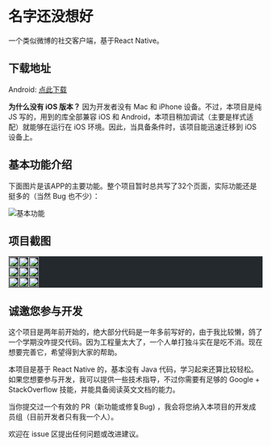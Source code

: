 名字还没想好
=======

一个类似微博的社交客户端，基于React Native。

## 下载地址

Android: [点此下载](http://asserts.fondoger.cn/personal/app-release.apk)

**为什么没有 iOS 版本？**
因为开发者没有 Mac 和 iPhone 设备。不过，本项目是纯 JS 写的，用到的库全部兼容 iOS 和 Android，本项目稍加调试（主要是样式适配）就能够在运行在 iOS 环境。因此，当具备条件时，该项目能迅速迁移到 iOS 设备上。

## 基本功能介绍

下面图片是该APP的主要功能。整个项目暂时总共写了32个页面，实际功能还是挺多的（当然 Bug 也不少）：

![基本功能](http://ww1.sinaimg.cn/large/0070O95Yly1g36sx92wojj30ox0io410.jpg)

项目截图
-------

<table style="background: #24292e">
    <tr>
      <td style="padding:0; margin:0"><img style="margin:0" src="http://ww1.sinaimg.cn/large/0070O95Yly1g36qrwahgnj30u01t0qno.jpg" width="100%" height="auto"></td>
      <td style="padding:0; margin:0"><img src="http://ww1.sinaimg.cn/large/0070O95Yly1g36qruhk1gj30u01t013q.jpg" width="100%" height="auto"></td>
      <td style="padding:0; margin:0"><img src="http://ww1.sinaimg.cn/large/0070O95Yly1g36qrtwsyej30u01t0n7g.jpg" width="100%" height="auto"></td>
    </tr>
    <tr>
      <td style="padding:0; margin:0"><img src="http://ww1.sinaimg.cn/large/0070O95Yly1g36qrsa7s3j30u01t0tnm.jpg" width="100%" height="auto"></td>
      <td style="padding:0; margin:0"><img src="http://ww1.sinaimg.cn/large/0070O95Yly1g36qrwll2rj30u01t01kx.jpg" width="100%" height="auto"></td>
      <td style="padding:0; margin:0"><img src="http://ww1.sinaimg.cn/large/0070O95Yly1g36qrx12q2j30u01t0160.jpg" width="100%" height="auto"></td>
    </tr>
    <tr>
      <td style="padding:0; margin:0"><img src="http://ww1.sinaimg.cn/large/0070O95Yly1g36spb7511j30u01t00u7.jpg" width="100%" height="auto"></td>
      <td style="padding:0; margin:0"><img src="http://ww1.sinaimg.cn/large/0070O95Yly1g36qrq8qxqj30u01t041m.jpg" width="100%" height="auto"></td>
      <td style="padding:0; margin:0"><img src="http://ww1.sinaimg.cn/large/0070O95Yly1g36spuxfghj30u01t0qci.jpg" width="100%" height="auto"></td>
    </tr>
</table>



## 诚邀您参与开发

这个项目是两年前开始的，绝大部分代码是一年多前写好的，由于我比较懒，鸽了一个学期没咋提交代码。因为工程量太大了，一个人单打独斗实在是吃不消。现在想要完善它，希望得到大家的帮助。

本项目是基于 React Native 的，基本没有 Java 代码，学习起来还算比较轻松。如果您想要参与开发，我可以提供一些技术指导，不过你需要有足够的 Google + StackOverflow 技能，并能具备阅读英文文档的能力。

当你提交过一个有效的 PR（新功能或修复Bug) ，我会将您纳入本项目的开发成员组（目前开发者只有我一个人）。

欢迎在 issue 区提出任何问题或改进建议。
